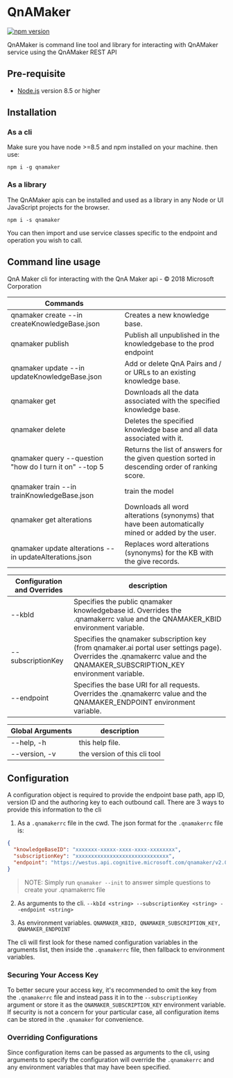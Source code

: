 # QnAMaker

[![npm version](https://badge.fury.io/js/qnamaker.svg)](https://badge.fury.io/js/qnamaker)

QnAMaker is command line tool and library for interacting with QnAMaker service using the QnAMaker REST API

## Pre-requisite

- [Node.js](https://nodejs.org/) version 8.5 or higher

## Installation

### As a cli
Make sure you have node >=8.5 and npm installed on your machine. then use:

`npm i -g qnamaker`

### As a library
The QnAMaker apis can be installed and used as a library in any Node or UI JavaScript projects for the browser.

`npm i -s qnamaker`

You can then import and use service classes specific to the endpoint and operation you wish to call.

## Command line usage

QnA Maker cli for interacting with the QnA Maker api - © 2018 Microsoft Corporation

|Commands|  |
|----|----|
| qnamaker create --in createKnowledgeBase.json            |Creates a new knowledge base.|
| qnamaker publish                                         |Publish all unpublished in the knowledgebase to the prod endpoint|
| qnamaker update --in updateKnowledgeBase.json            |Add or delete QnA Pairs and / or URLs to an existing knowledge base.|
| qnamaker get                                             |Downloads all the data associated with the specified knowledge base.|
| qnamaker delete                                          |Deletes the specified knowledge base and all data associated with it.|
| qnamaker query --question "how do I turn it on" --top 5  |Returns the list of answers for the given question sorted in descending order of ranking score.|
| qnamaker train --in trainKnowledgeBase.json              |train the model |
| qnamaker get alterations                                 |Downloads all word alterations (synonyms) that have been automatically mined or added by the user.|
| qnamaker update alterations --in updateAlterations.json |Replaces word alterations (synonyms) for the KB with the give records.|


|Configuration and Overrides|description|
|---|---|
| --kbId <kbId>                                                                             |Specifies the public qnamaker knowledgebase id. Overrides the .qnamakerrc value and the QNAMAKER_KBID environment variable.|
| --subscriptionKey <key>                                                                   |Specifies the qnamaker subscription key (from qnamaker.ai portal user settings page). Overrides the .qnamakerrc value and the QNAMAKER_SUBSCRIPTION_KEY environment variable.|
| --endpoint <path>                                                                 |Specifies the base URI for all requests. Overrides the .qnamakerrc value and the QNAMAKER_ENDPOINT environment variable.|

|Global Arguments | description |
| ---- | --- |
| --help,    -h |  this help file.|
| --version, -v | the version of this cli tool|

## Configuration
A configuration object is required to provide the endpoint base path, app ID, version ID and the 
authoring key to each outbound call. There are 3 ways to provide this information to the cli

1. As a `.qnamakerrc` file in the cwd. 
The json format for the `.qnamakerrc` file is:
```json
{
  "knowledgeBaseID": "xxxxxxx-xxxxx-xxxx-xxxx-xxxxxxxx",
  "subscriptionKey": "xxxxxxxxxxxxxxxxxxxxxxxxxxxxxx",
  "endpoint": "https://westus.api.cognitive.microsoft.com/qnamaker/v2.0"
}
```

> NOTE: Simply run `qnamaker --init` to answer simple questions to create your .qnamakerrc file

2. As arguments to the cli. `--kbId <string> --subscriptionKey <string> --endpoint <string>`

3. As environment variables. `QNAMAKER_KBID, QNAMAKER_SUBSCRIPTION_KEY, QNAMAKER_ENDPOINT`

The cli will first look for these named configuration variables in the arguments list, then inside the `.qnamakerrc` file, then fallback to environment variables. 

### Securing Your Access Key
To better secure your access key, it's recommended to omit the key from the `.qnamakerrc` 
file and instead pass it in to the `--subscriptionKey` argument or store it as the `QNAMAKER_SUBSCRIPTION_KEY` 
environment variable. If security is not a concern for your particular case, all configuration items 
can be stored in the `.qnamaker` for convenience.

### Overriding Configurations
Since configuration items can be passed as arguments to the cli, using arguments to specify 
the configuration will override the `.qnamakerrc` and any environment variables that may have been specified.

